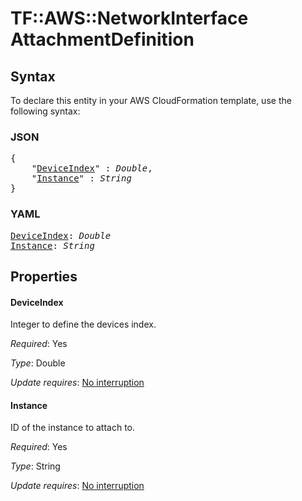 # TF::AWS::NetworkInterface AttachmentDefinition

## Syntax

To declare this entity in your AWS CloudFormation template, use the following syntax:

### JSON

<pre>
{
    "<a href="#deviceindex" title="DeviceIndex">DeviceIndex</a>" : <i>Double</i>,
    "<a href="#instance" title="Instance">Instance</a>" : <i>String</i>
}
</pre>

### YAML

<pre>
<a href="#deviceindex" title="DeviceIndex">DeviceIndex</a>: <i>Double</i>
<a href="#instance" title="Instance">Instance</a>: <i>String</i>
</pre>

## Properties

#### DeviceIndex

Integer to define the devices index.

_Required_: Yes

_Type_: Double

_Update requires_: [No interruption](https://docs.aws.amazon.com/AWSCloudFormation/latest/UserGuide/using-cfn-updating-stacks-update-behaviors.html#update-no-interrupt)

#### Instance

ID of the instance to attach to.

_Required_: Yes

_Type_: String

_Update requires_: [No interruption](https://docs.aws.amazon.com/AWSCloudFormation/latest/UserGuide/using-cfn-updating-stacks-update-behaviors.html#update-no-interrupt)

